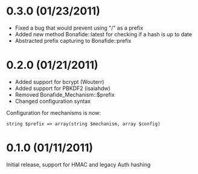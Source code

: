 # 0.3.0 (01/23/2011)

- Fixed a bug that would prevent using "/" as a prefix
- Added new method Bonafide::latest for checking if a hash is up to date
- Abstracted prefix capturing to Bonafide::prefix

# 0.2.0 (01/21/2011)

- Added support for bcrypt (Wouterr)
- Added support for PBKDF2 (isaiahdw)
- Removed Bonafide_Mechanism::$prefix
- Changed configuration syntax

Configuration for mechanisms is now:

    string $prefix => array(string $mechanism, array $config)

# 0.1.0 (01/11/2011)

Initial release, support for HMAC and legacy Auth hashing
